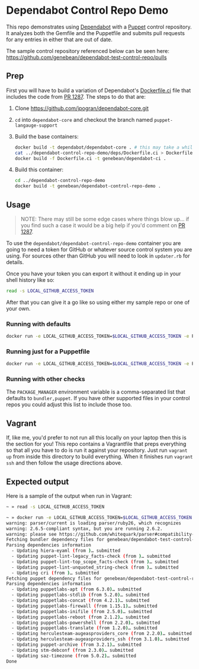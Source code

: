 # Dependabot Control Repo Demo

This repo demonstrates using [Dependabot](https://dependabot.com) with a [Puppet](https://puppet.com/) control repository. It analyzes both the Gemfile and the Puppetfile and submits pull requests for any entries in either that are out of date.

The sample control repository referenced below can be seen here: https://github.com/genebean/dependabot-test-control-repo/pulls

## Prep

First you will have to build a variation of Dependabot's [Dockerfile.ci](https://github.com/dependabot/dependabot-core/blob/master/Dockerfile.ci) file that includes the code from [PR 1287](https://github.com/dependabot/dependabot-core/pull/1287). The steps to do that are:

1. Clone https://github.com/jpogran/dependabot-core.git
2. `cd` into `dependabot-core` and checkout the branch named `puppet-langauge-support`
3. Build the base containers:

   ```bash
   docker build -t dependabot/dependabot-core . # this may take a while
   cat ../dependabot-control-repo-demo/deps/Dockerfile.ci > Dockerfile.ci
   docker build -f Dockerfile.ci -t genebean/dependabot-ci .
   ```

4. Build this container:

   ```bash
   cd ../dependabot-control-repo-demo
   docker build -t genebean/dependabot-control-repo-demo .
   ```

## Usage

> NOTE: There may still be some edge cases where things blow up... if you find such a case it would be a big help if you'd comment on [PR 1287](https://github.com/dependabot/dependabot-core/pull/1287).

To use the `dependabot/dependabot-control-repo-demo` container you are going to need a token for GitHub or whatever source control system you are using. For sources other than GitHub you will need to look in `updater.rb` for details.

Once you have your token you can export it without it ending up in your shell history like so:

```bash
read -s LOCAL_GITHUB_ACCESS_TOKEN
```

After that you can give it a go like so using either my sample repo or one of your own.

### Running with defaults

```bash
docker run -e LOCAL_GITHUB_ACCESS_TOKEN=$LOCAL_GITHUB_ACCESS_TOKEN -e PROJECT_PATH='genebean/dependabot-test-control-repo' --rm genebean/dependabot-control-repo-demo
```

### Running just for a Puppetfile

```bash
docker run -e LOCAL_GITHUB_ACCESS_TOKEN=$LOCAL_GITHUB_ACCESS_TOKEN -e PACKAGE_MANAGER='puppet' -e PROJECT_PATH='genebean/dependabot-test-control-repo' --rm genebean/dependabot-control-repo-demo
```

### Running with other checks

The `PACKAGE_MANAGER` environment variable is a comma-separated list that defaults to `bundler,puppet`. If you have other supported files in your control repos you could adjust this list to include those too.

## Vagrant

If, like me, you'd prefer to not run all this locally on your laptop then this is the section for you! This repo contains a Vagrantfile that preps everything so that all you have to do is run it against your repository. Just run `vagrant up` from inside this directory to build everything. When it finishes run `vagrant ssh` and then follow the usage directions above.

## Expected output

Here is a sample of the output when run in Vagrant:

```bash
~ » read -s LOCAL_GITHUB_ACCESS_TOKEN

~ » docker run -e LOCAL_GITHUB_ACCESS_TOKEN=$LOCAL_GITHUB_ACCESS_TOKEN -e PROJECT_PATH='genebean/dependabot-test-control-repo' -it --rm genebean/dependabot-control-repo-demo 
warning: parser/current is loading parser/ruby26, which recognizes
warning: 2.6.5-compliant syntax, but you are running 2.6.2.
warning: please see https://github.com/whitequark/parser#compatibility-with-ruby-mri.
Fetching bundler dependency files for genebean/dependabot-test-control-repo
Parsing dependencies information
  - Updating hiera-eyaml (from )… submitted
  - Updating puppet-lint-legacy_facts-check (from )… submitted
  - Updating puppet-lint-top_scope_facts-check (from )… submitted
  - Updating puppet-lint-unquoted_string-check (from )… submitted
  - Updating cri (from )… submitted
Fetching puppet dependency files for genebean/dependabot-test-control-repo
Parsing dependencies information
  - Updating puppetlabs-apt (from 6.3.0)… submitted
  - Updating puppetlabs-stdlib (from 5.2.0)… submitted
  - Updating puppetlabs-concat (from 4.2.1)… submitted
  - Updating puppetlabs-firewall (from 1.15.1)… submitted
  - Updating puppetlabs-inifile (from 2.5.0)… submitted
  - Updating puppetlabs-reboot (from 2.1.2)… submitted
  - Updating puppetlabs-powershell (from 2.2.0)… submitted
  - Updating puppetlabs-translate (from 1.2.0)… submitted
  - Updating herculesteam-augeasproviders_core (from 2.2.0)… submitted
  - Updating herculesteam-augeasproviders_ssh (from 3.1.0)… submitted
  - Updating puppet-archive (from 3.2.1)… submitted
  - Updating stm-debconf (from 2.3.0)… submitted
  - Updating saz-timezone (from 5.0.2)… submitted
Done
```
